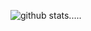 ![github stats](https://github-readme-stats.vercel.app/api?username=zenkriztao&show_icons=true&count_private=true&include_all_commits).....
